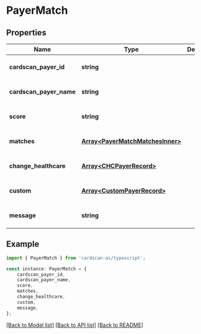 # PayerMatch


## Properties

Name | Type | Description | Notes
------------ | ------------- | ------------- | -------------
**cardscan_payer_id** | **string** |  | [optional] [default to undefined]
**cardscan_payer_name** | **string** |  | [optional] [default to undefined]
**score** | **string** |  | [optional] [default to undefined]
**matches** | [**Array&lt;PayerMatchMatchesInner&gt;**](PayerMatchMatchesInner.md) |  | [optional] [default to undefined]
**change_healthcare** | [**Array&lt;CHCPayerRecord&gt;**](CHCPayerRecord.md) |  | [optional] [default to undefined]
**custom** | [**Array&lt;CustomPayerRecord&gt;**](CustomPayerRecord.md) |  | [optional] [default to undefined]
**message** | **string** |  | [optional] [default to undefined]

## Example

```typescript
import { PayerMatch } from 'cardscan-ai/typescript';

const instance: PayerMatch = {
    cardscan_payer_id,
    cardscan_payer_name,
    score,
    matches,
    change_healthcare,
    custom,
    message,
};
```

[[Back to Model list]](../README.md#documentation-for-models) [[Back to API list]](../README.md#documentation-for-api-endpoints) [[Back to README]](../README.md)
